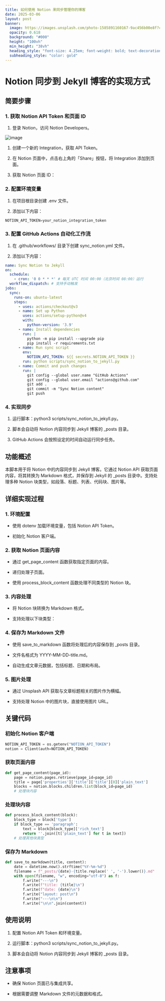 ```yaml
---
title: 如何使用 Notion 来同步管理你的博客
date: 2025-03-06
layout: post
banner:
  image: https://images.unsplash.com/photo-1585891160167-9ac456b00e8f?crop=entropy&cs=tinysrgb&fit=max&fm=jpg&ixid=M3w2OTIwMzJ8MHwxfHJhbmRvbXx8fHx8fHx8fDE3NDEyOTk1MDZ8&ixlib=rb-4.0.3&q=80&w=1080
  opacity: 0.618
  background: "#000"
  height: "100vh"
  min_height: "38vh"
  heading_style: "font-size: 4.25em; font-weight: bold; text-decoration: underline"
  subheading_style: "color: gold"
---
```


# Notion 同步到 Jekyll 博客的实现方式

## 简要步骤

### 1. 获取 Notion API Token 和页面 ID

1. 登录 Notion，访问 Notion Developers。

![image](https://prod-files-secure.s3.us-west-2.amazonaws.com/a7a0cc5a-89b9-4cda-8686-1fba0ca52f40/d19c1afe-dea5-4312-9333-786b0ba83054/image.png?X-Amz-Algorithm=AWS4-HMAC-SHA256&X-Amz-Content-Sha256=UNSIGNED-PAYLOAD&X-Amz-Credential=ASIAZI2LB466RSPFP2J7%2F20250306%2Fus-west-2%2Fs3%2Faws4_request&X-Amz-Date=20250306T221826Z&X-Amz-Expires=3600&X-Amz-Security-Token=IQoJb3JpZ2luX2VjEOv%2F%2F%2F%2F%2F%2F%2F%2F%2F%2FwEaCXVzLXdlc3QtMiJHMEUCIQDqRJgoTibU8W2u9LmkZI8VC5aa%2FbqSIPbNGJWKywFyGwIgNUdEWBPkgmHMKlReYAKOUqgUbjb%2BzVZpfZEaaEQXxSIq%2FwMIMxAAGgw2Mzc0MjMxODM4MDUiDDjv3jX%2FN8pYXARGZyrcA3qY%2Fls0lNyc3zTiqx8nwhG1FoQfjciaW%2BSztoziSQY2jft6MB7D500fOuDcWqRsQekx6a1HI60FzA6IiScLf6LcY6sGk3vAeNkogfqmcN0EXasGbHiIk0k%2Fin9VU1I3i2HH0SQSRXonSggCGJH8MURTZFJdSi3s5eu%2FjoOC62Kk4TRf%2BlPRMd5Vh3zMAwFF1KFVIDK6%2BzrHvF0eQOEdMLBBUUW12QHl2xMVng0qIGAN4PhrYTbVgtLS1YOU8vOGqcs8a%2FkjaPDY554lgljHDPdOaa3S3JGvXqMos9eLb1WTWW14YOPX%2FkzQ8KD8hj3gGmVh2T%2FCf946Hzp2DwGdqh4GjqolSu7Cb1kx3jZ0YvEqiH4hqW4H4i6Yj0%2B3r5p4lz5%2FyYWWv8NRe9NnC7AbHpnrya%2BXHnGMqJYCn%2FOkSrRSwyh8naZcY%2BmXdpb169q5pOI2731%2FzGw%2Fqx0U5Y%2FkCdrTQLV4eVNl9vUVcqn8Z%2BTzhoY2N%2Bkp5UT0ZGrWxQFhOBTmd02s%2B3bbhIuR1KLAWa78vlLIWeIca8mCZBsXmxI5rfqRhi%2FfhL8LU%2FecUBrCY9VMptHUDovrObqfH4wvty9F2xgycJWOF0I0pcUhGkFm1rBlJxSeW4UEyUiqMPnNp74GOqUB0ox%2FfTMjFaxg1RyTnqrTMBOSOls93fDwSC4TauL4yMQFBjlyGYdcjnrmSTFtAuVMfdl4ViiaNuq8Y55IPSL1WiFDtKQhT2%2FLfRWhzsQ4S2oWmGps63mdujHqFDOVtziYpImHA%2FyU21Unl%2Bgy19VpLyMfuf3NT233g6%2FMiSLw8zr4nKbZqpR7p%2B5zrN%2FZOVk1YMQ%2BDb5fO9juBaT05UUAX27Qhs1%2B&X-Amz-Signature=14df727b5ef2f81272c955cecf40dfc10401592d4fb932231db128242d9bbc2c&X-Amz-SignedHeaders=host&x-id=GetObject)

1. 创建一个新的 Integration，获取 API Token。

1. 在 Notion 页面中，点击右上角的「Share」按钮，将 Integration 添加到页面。

1. 获取 Notion 页面 ID：


### 2. 配置环境变量

1. 在项目根目录创建 .env 文件。

1. 添加以下内容：

```javascript
NOTION_API_TOKEN=your_notion_integration_token
```

### 3. 配置 GitHub Actions 自动化工作流

1. 在 .github/workflows/ 目录下创建 sync_notion.yml 文件。

1. 添加以下内容：

```yaml
name: Sync Notion to Jekyll
on:
  schedule:
    - cron: '0 0 * * *' # 每天 UTC 时间 00:00（北京时间 08:00）运行
  workflow_dispatch: # 支持手动触发
jobs:
  sync:
    runs-on: ubuntu-latest
    steps:
      - uses: actions/checkout@v3
      - name: Set up Python
        uses: actions/setup-python@v4
        with:
          python-version: '3.9'
      - name: Install dependencies
        run: |
          python -m pip install --upgrade pip
          pip install -r requirements.txt
      - name: Run sync script
        env:
          NOTION_API_TOKEN: ${{ secrets.NOTION_API_TOKEN }}
        run: python scripts/sync_notion_to_jekyll.py
      - name: Commit and push changes
        run: |
          git config --global user.name "GitHub Actions"
          git config --global user.email "actions@github.com"
          git add .
          git commit -m "Sync Notion content"
          git push
```

### 4. 实现同步

1. 运行脚本：python3 scripts/sync_notion_to_jekyll.py。

1. 脚本会自动将 Notion 内容同步到 Jekyll 博客的 _posts 目录。

1. GitHub Actions 会按照设定的时间自动运行同步任务。

## 功能概述

本脚本用于将 Notion 中的内容同步到 Jekyll 博客。它通过 Notion API 获取页面内容，将其转换为 Markdown 格式，并保存到 Jekyll 的 _posts 目录中。支持处理多种 Notion 块类型，如段落、标题、列表、代码块、图片等。

## 详细实现过程

### 1. 环境配置

- 使用 dotenv 加载环境变量，包括 Notion API Token。

- 初始化 Notion 客户端。

### 2. 获取 Notion 页面内容

- 通过 get_page_content 函数获取指定页面的内容。

- 递归处理子页面。

- 使用 process_block_content 函数处理不同类型的 Notion 块。

### 3. 内容处理

- 将 Notion 块转换为 Markdown 格式。

- 支持处理以下块类型：


### 4. 保存为 Markdown 文件

- 使用 save_to_markdown 函数将处理后的内容保存到 _posts 目录。

- 文件名格式为 YYYY-MM-DD-title.md。

- 自动生成文章元数据，包括标题、日期和布局。

### 5. 图片处理

- 通过 Unsplash API 获取与文章标题相关的图片作为横幅。

- 支持处理 Notion 中的图片块，直接使用图片 URL。

## 关键代码

### 初始化 Notion 客户端

```python
NOTION_API_TOKEN = os.getenv("NOTION_API_TOKEN")
notion = Client(auth=NOTION_API_TOKEN)
```

### 获取页面内容

```python
def get_page_content(page_id):
    page = notion.pages.retrieve(page_id=page_id)
    title = page['properties']['title']['title'][0]['plain_text']
    blocks = notion.blocks.children.list(block_id=page_id)
    # 处理块内容
```

### 处理块内容

```python
def process_block_content(block):
    block_type = block['type']
    if block_type == 'paragraph':
        text = block[block_type]['rich_text']
        return ''.join([t['plain_text'] for t in text])
    # 处理其他块类型
```

### 保存为 Markdown

```python
def save_to_markdown(title, content):
    date = datetime.now().strftime("%Y-%m-%d")
    filename = f"_posts/{date}-{title.replace(' ', '-').lower()}.md"
    with open(filename, "w", encoding="utf-8") as f:
        f.write("---\n")
        f.write(f"title: {title}\n")
        f.write(f"date: {date}\n")
        f.write("layout: post\n")
        f.write("---\n\n")
        f.write("\n\n".join(content))
```

## 使用说明

1. 配置 Notion API Token 和环境变量。

1. 运行脚本：python3 scripts/sync_notion_to_jekyll.py。

1. 脚本会自动将 Notion 内容同步到 Jekyll 博客的 _posts 目录。

## 注意事项

- 确保 Notion 页面已与集成共享。

- 根据需要调整 Markdown 文件的元数据和格式。